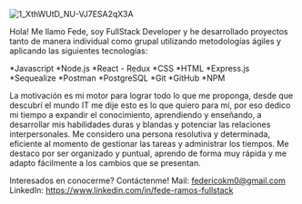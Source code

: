 
![1_XthWUtD_NU-VJ7ESA2qX3A](https://user-images.githubusercontent.com/87664281/142295451-20a0ffa9-02e3-4860-8027-919cfed9ed6b.jpeg)

Hola! Me llamo Fede, soy FullStack Developer y he desarrollado proyectos 
tanto de manera individual como grupal utilizando metodologías ágiles 
y aplicando las siguientes tecnologías: 

*Javascript 
*Node.js 
*React - Redux
*CSS
*HTML 
*Express.js
*Sequealize
*Postman
*PostgreSQL
*Git
*GitHub
*NPM

La motivación es mi motor para lograr todo lo que me proponga, 
desde que descubrí el mundo IT me dije esto es lo que quiero para mí,
por eso dedico mi tiempo a expandir el conocimiento, aprendiendo y enseñando,
a desarrollar mis habilidades duras y blandas y potenciar las relaciones interpersonales.
Me considero una persona resolutiva y determinada, 
eficiente al momento de gestionar las tareas y administrar los tiempos.
Me destaco por ser organizado y puntual, aprendo de forma muy rápida 
y me adapto fácilmente a los cambios que se presentan.

Interesados en conocerme? Contáctenme!
Mail: federicokm0@gmail.com
LinkedIn: https://www.linkedin.com/in/fede-ramos-fullstack
